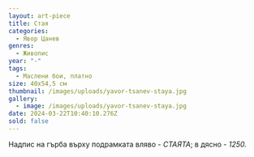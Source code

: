 ```yaml
---
layout: art-piece
title: Стая
categories:
  - Явор Цанев
genres:
  - Живопис
year: "-"
tags:
  - Маслени бои, платно
size: 40х54,5 см
thumbnail: /images/uploads/yavor-tsanev-staya.jpg
gallery:
  - image: /images/uploads/yavor-tsanev-staya.jpg
date: 2024-03-22T10:40:10.276Z
sold: false
---
```

Надпис на гърба върху подрамката вляво - *СТАЯТА*; в дясно - *1250.*
